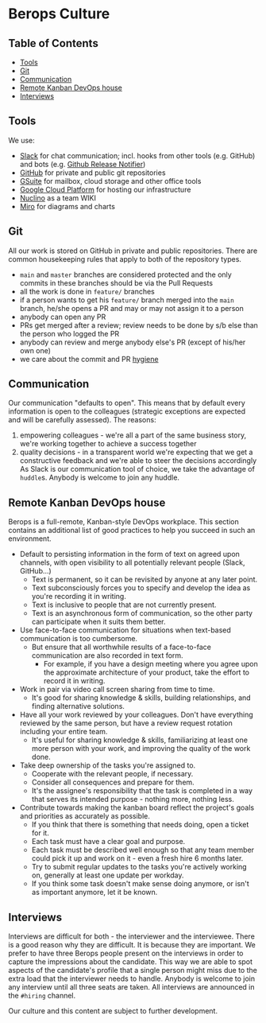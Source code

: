 # Berops Culture

## Table of Contents
- [Tools](#tools)
- [Git](#git)
- [Communication](#communication)
- [Remote Kanban DevOps house](#remotekanban)
- [Interviews](#interviews)

<a name="tools"/>

## Tools

We use:
- [Slack](www.slack.com) for chat communication; incl. hooks from other tools (e.g. GitHub) and bots (e.g. [Github Release Notifier](https://github.com/justwatchcom/github-releases-notifier))
- [GitHub](www.github.com/berops) for private and public git repositories
- [GSuite](gsuite.google.com) for mailbox, cloud storage and other office tools
- [Google Cloud Platform](cloud.google.com) for hosting our infrastructure
- [Nuclino](www.nuclino.com) as a team WIKI
- [Miro](www.miro.com) for diagrams and charts

<a name="git">

## Git

All our work is stored on GitHub in private and public repositories. There are common housekeeping rules that apply to both of the repository types.
- `main` and `master` branches are considered protected and the only commits in these branches should be via the Pull Requests
- all the work is done in `feature/` branches
- if a person wants to get his `feature/` branch merged into the `main` branch, he/she opens a PR and may or may not assign it to a person
- anybody can open any PR
- PRs get merged after a review; review needs to be done by s/b else than the person who logged the PR
- anybody can review and merge anybody else's PR (except of his/her own one)
- we care about the commit and PR [hygiene](https://chris.beams.io/posts/git-commit/)

<a name="communication">

## Communication

Our communication "defaults to open". This means that by default every information is open to the colleagues (strategic exceptions are expected and will be carefully assessed). The reasons:
1. empowering colleagues - we're all a part of the same business story, we're working together to achieve a success together
2. quality decisions - in a transparent world we're expecting that we get a constructive feedback and we're able to steer the decisions accordingly
As Slack is our communication tool of choice, we take the advantage of `huddle`s. Anybody is welcome to join any huddle.

<a name="remotekanban">

## Remote Kanban DevOps house

Berops is a full-remote, Kanban-style DevOps workplace. This section contains an additional list of good practices to help you succeed in such an environment.

- Default to persisting information in the form of text on agreed upon channels, with open visibility to all potentially relevant people (Slack, GitHub...)
  - Text is permanent, so it can be revisited by anyone at any later point.
  - Text subconsciously forces you to specify and develop the idea as you're recording it in writing.
  - Text is inclusive to people that are not currently present.
  - Text is an asynchronous form of communication, so the other party can participate when it suits them better.
- Use face-to-face communication for situations when text-based communication is too cumbersome.
  - But ensure that all worthwhile results of a face-to-face communication are also recorded in text form.
    - For example, if you have a design meeting where you agree upon the approximate architecture of your product, take the effort to record it in writing.
- Work in pair via video call screen sharing from time to time.
  - It's good for sharing knowledge & skills, building relationships, and finding alternative solutions.
- Have all your work reviewed by your colleagues. Don't have everything reviewed by the same person, but have a review request rotation including your entire team.
  - It's useful for sharing knowledge & skills, familiarizing at least one more person with your work, and improving the quality of the work done.
- Take deep ownership of the tasks you're assigned to.
  - Cooperate with the relevant people, if necessary.
  - Consider all consequences and prepare for them.
  - It's the assignee's responsibility that the task is completed in a way that serves its intended purpose - nothing more, nothing less.
- Contribute towards making the kanban board reflect the project's goals and priorities as accurately as possible.
  - If you think that there is something that needs doing, open a ticket for it.
  - Each task must have a clear goal and purpose.
  - Each task must be described well enough so that any team member could pick it up and work on it - even a fresh hire 6 months later.
  - Try to submit regular updates to the tasks you're actively working on, generally at least one update per workday.
  - If you think some task doesn't make sense doing anymore, or isn't as important anymore, let it be known.

<a name="interviews">

## Interviews

Interviews are difficult for both - the interviewer and the interviewee. There is a good reason why they are difficult. It is because they are important. We prefer to have three Berops people present on the interviews in order to capture the impressions about the candidate. This way we are able to spot aspects of the candidate's profile that a single person might miss due to the extra load that the interviewer needs to handle.
Anybody is welcome to join any interview until all three seats are taken. All interviews are announced in the `#hiring` channel.


Our culture and this content are subject to further development.
